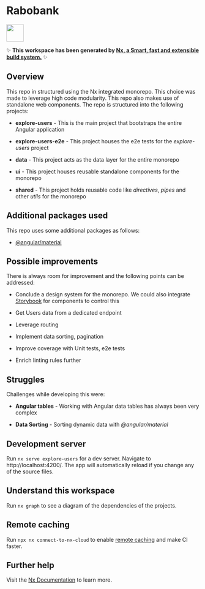 # Rabobank

<a alt="Nx logo" href="https://nx.dev" target="_blank" rel="noreferrer"><img src="https://raw.githubusercontent.com/nrwl/nx/master/images/nx-logo.png" width="45"></a>

✨ **This workspace has been generated by [Nx, a Smart, fast and extensible build system.](https://nx.dev)** ✨

## Overview

This repo in structured using the Nx integrated monorepo. This choice was made to leverage high code modularity. This repo also makes use of standalone web components. The repo is structured into the following projects:

- **explore-users** - This is the main project that bootstraps the entire Angular application

- **explore-users-e2e** - This project houses the e2e tests for the _explore-users_ project

- **data** - This project acts as the data layer for the entire monorepo

- **ui** - This project houses reusable standalone components for the monorepo

- **shared** - This project holds reusable code like _directives_, _pipes_ and other _utils_ for the monorepo

## Additional packages used

This repo uses some additional packages as follows:

- [@angular/material](https://material.angular.io/)

## Possible improvements

There is always room for improvement and the following points can be addressed:

- Conclude a design system for the monorepo. We could also integrate [Storybook](https://nx.dev/packages/storybook) for components to control this

- Get Users data from a dedicated endpoint

- Leverage routing

- Implement data sorting, pagination

- Improve coverage with Unit tests, e2e tests

- Enrich linting rules further

## Struggles

Challenges while developing this were:

- **Angular tables** - Working with Angular data tables has always been very complex

- **Data Sorting** - Sorting dynamic data with _@angular/material_

## Development server

Run `nx serve explore-users` for a dev server. Navigate to http://localhost:4200/. The app will automatically reload if you change any of the source files.

## Understand this workspace

Run `nx graph` to see a diagram of the dependencies of the projects.

## Remote caching

Run `npx nx connect-to-nx-cloud` to enable [remote caching](https://nx.app) and make CI faster.

## Further help

Visit the [Nx Documentation](https://nx.dev) to learn more.
